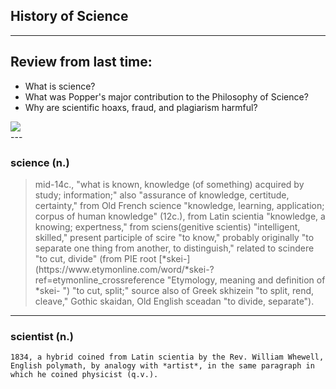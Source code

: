 ## History of Science

---

## Review from last time: 

<div id = "left">

- What is science?
- What was Popper's major contribution to the Philosophy of Science?
- Why are scientific hoaxs, fraud, and plagiarism harmful?


</div>

<div id="right">

<img src="https://maps.lib.utexas.edu/maps/historical/shepherd/mediaeval_universities.jpg"/>


</div>
---

### science (n.)

<blockquote cite="https://www.etymonline.com/word/science">
mid-14c., "what is known, knowledge (of something) acquired by study; information;" also "assurance of knowledge, certitude, certainty," from Old French science "knowledge, learning, application; corpus of human knowledge" (12c.), from Latin scientia "knowledge, a knowing; expertness," from sciens(genitive scientis) "intelligent, skilled," present participle of scire "to know," probably originally "to separate one thing from another, to distinguish," related to scindere "to cut, divide" (from PIE root [*skei-](https://www.etymonline.com/word/*skei-?ref=etymonline_crossreference "Etymology, meaning and definition of *skei- ") "to cut, split;" source also of Greek skhizein "to split, rend, cleave," Gothic skaidan, Old English sceadan "to divide, separate").
</blockquote>





---

### scientist (n.)

```
1834, a hybrid coined from Latin scientia by the Rev. William Whewell, English polymath, by analogy with *artist*, in the same paragraph in which he coined physicist (q.v.).
```

